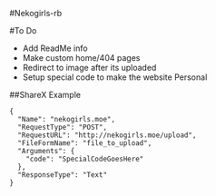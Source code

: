 #Nekogirls-rb


#To Do
* Add ReadMe info
* Make custom home/404 pages
* Redirect to image after its uploaded
* Setup special code to make the website Personal

##ShareX Example
```
{
  "Name": "nekogirls.moe",
  "RequestType": "POST",
  "RequestURL": "http://nekogirls.moe/upload",
  "FileFormName": "file_to_upload",
  "Arguments": {
    "code": "SpecialCodeGoesHere"
  },
  "ResponseType": "Text"
}
```